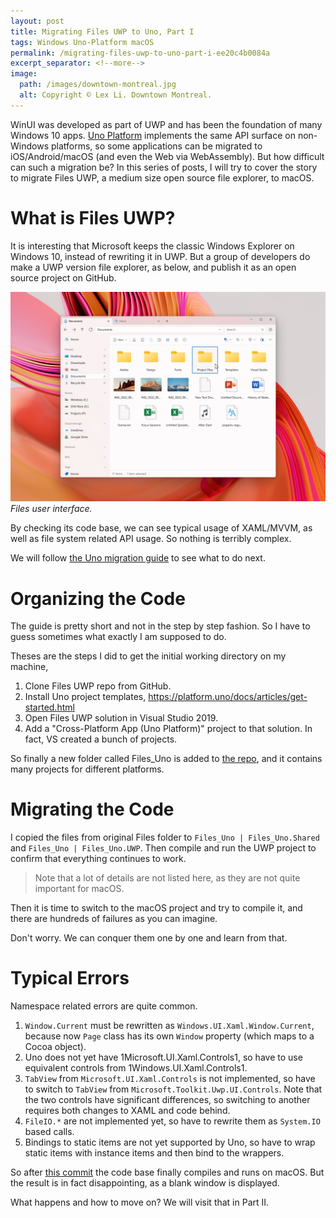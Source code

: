 ```yaml
---
layout: post
title: Migrating Files UWP to Uno, Part I
tags: Windows Uno-Platform macOS
permalink: /migrating-files-uwp-to-uno-part-i-ee20c4b0084a
excerpt_separator: <!--more-->
image:
  path: /images/downtown-montreal.jpg
  alt: Copyright © Lex Li. Downtown Montreal.
---
```


WinUI was developed as part of UWP and has been the foundation of many Windows 10 apps. [Uno Platform](https://platform.uno/docs/articles/intro.html) implements the same API surface on non-Windows platforms, so some applications can be migrated to iOS/Android/macOS (and even the Web via WebAssembly). But how difficult can such a migration be? In this series of posts, I will try to cover the story to migrate Files UWP, a medium size open source file explorer, to macOS.
<!--more-->
# What is Files UWP?

It is interesting that Microsoft keeps the classic Windows Explorer on Windows 10, instead of rewriting it in UWP. But a group of developers do make a UWP version file explorer, as below, and publish it as an open source project on GitHub.

![Files user interface](https://github.com/files-community/Files/raw/v2.4.21/src/Files.App/Assets/FilesHome.png)
_Files user interface._

By checking its code base, we can see typical usage of XAML/MVVM, as well as file system related API usage. So nothing is terribly complex.

We will follow [the Uno migration guide](https://platform.uno/docs/articles/migrating-apps.html) to see what to do next.

# Organizing the Code

The guide is pretty short and not in the step by step fashion. So I have to guess sometimes what exactly I am supposed to do.

Theses are the steps I did to get the initial working directory on my machine,

1. Clone Files UWP repo from GitHub.
1. Install Uno project templates, https://platform.uno/docs/articles/get-started.html
1. Open Files UWP solution in Visual Studio 2019.
1. Add a "Cross-Platform App (Uno Platform)" project to that solution. In fact, VS created a bunch of projects.

So finally a new folder called Files_Uno is added to [the repo](https://github.com/lextm/files-uwp/tree/uno), and it contains many projects for different platforms.

# Migrating the Code

I copied the files from original Files folder to `Files_Uno | Files_Uno.Shared` and `Files_Uno | Files_Uno.UWP`. Then compile and run the UWP project to confirm that everything continues to work.

> Note that a lot of details are not listed here, as they are not quite important for macOS.

Then it is time to switch to the macOS project and try to compile it, and there are hundreds of failures as you can imagine.

Don't worry. We can conquer them one by one and learn from that.

# Typical Errors

Namespace related errors are quite common.

1. `Window.Current` must be rewritten as `Windows.UI.Xaml.Window.Current`, because now `Page` class has its own `Window` property (which maps to a Cocoa object).
1. Uno does not yet have 1Microsoft.UI.Xaml.Controls1, so have to use equivalent controls from 1Windows.UI.Xaml.Controls1.
1. `TabView` from `Microsoft.UI.Xaml.Controls` is not implemented, so have to switch to `TabView` from `Microsoft.Toolkit.Uwp.UI.Controls`. Note that the two controls have significant differences, so switching to another requires both changes to XAML and code behind.
1. `FileIO.*` are not implemented yet, so have to rewrite them as `System.IO` based calls.
1. Bindings to static items are not yet supported by Uno, so have to wrap static items with instance items and then bind to the wrappers.

So after [this commit](https://github.com/lextm/files-uwp/commit/0375745c65184eec16184e0c1859f5a74e047499) the code base finally compiles and runs on macOS. But the result is in fact disappointing, as a blank window is displayed.

What happens and how to move on? We will visit that in Part II.
